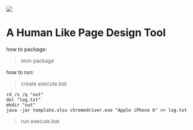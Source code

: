 ![](http://www.9jialu.com/image/Original_without_effects_204x75.png)

A Human Like Page Design Tool
=========================

how to package: 
> mvn package

how to run:
> create execute.bat

    rd /s /q "out"
    del "log.txt"
    mkdir "out"
    java -jar template.xlsx chromedriver.exe "Apple iPhone 6" >> log.txt

> run execute.bat
